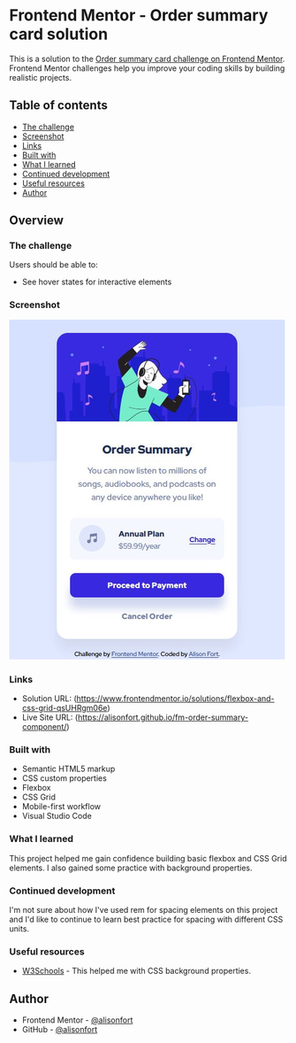 # Frontend Mentor - Order summary card solution

This is a solution to the [Order summary card challenge on Frontend Mentor](https://www.frontendmentor.io/challenges/order-summary-component-QlPmajDUj). Frontend Mentor challenges help you improve your coding skills by building realistic projects.

## Table of contents

- [The challenge](#the-challenge)
- [Screenshot](#screenshot)
- [Links](#links)
- [Built with](#built-with)
- [What I learned](#what-i-learned)
- [Continued development](#continued-development)
- [Useful resources](#useful-resources)
- [Author](#author)

## Overview

### The challenge

Users should be able to:

- See hover states for interactive elements

### Screenshot

![](./screenshot.jpg)

### Links

- Solution URL: (https://www.frontendmentor.io/solutions/flexbox-and-css-grid-qsUHRgm06e)
- Live Site URL: (https://alisonfort.github.io/fm-order-summary-component/)

### Built with

- Semantic HTML5 markup
- CSS custom properties
- Flexbox
- CSS Grid
- Mobile-first workflow
- Visual Studio Code

### What I learned

This project helped me gain confidence building basic flexbox and CSS Grid elements. I also gained some practice with background properties.

### Continued development

I'm not sure about how I've used rem for spacing elements on this project and I'd like to continue to learn best practice for spacing with different CSS units.

### Useful resources

- [W3Schools](https://www.w3schools.com/cssref/css3_pr_background.asp) - This helped me with CSS background properties.

## Author

- Frontend Mentor - [@alisonfort](https://www.frontendmentor.io/profile/yourusername)
- GitHub - [@alisonfort](https://github.com/alisonfort)
